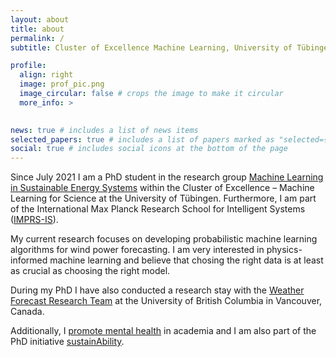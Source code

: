 ```yaml
---
layout: about
title: about
permalink: /
subtitle: Cluster of Excellence Machine Learning, University of Tübingen.

profile:
  align: right
  image: prof_pic.png
  image_circular: false # crops the image to make it circular
  more_info: >
    

news: true # includes a list of news items
selected_papers: true # includes a list of papers marked as "selected={true}"
social: true # includes social icons at the bottom of the page
---
```


Since July 2021 I am a PhD student in the research group <a href="https://www.mlsustainableenergy.com"> Machine Learning in Sustainable Energy Systems</a> within the Cluster of Excellence – Machine Learning for Science at the University of Tübingen. Furthermore, I am part of the International Max Planck Research School for Intelligent Systems (<a href="https://imprs.is.mpg.de">IMPRS-IS</a>).

My current research focuses on developing probabilistic machine learning algorithms for wind power forecasting. I am very interested in physics-informed machine learning and believe that chosing the right data is at least as crucial as choosing the right model. 

During my PhD I have also conducted a research stay with the <a href="https://wfrt.eoas.ubc.ca">Weather Forecast Research Team</a> at the University of British Columbia in Vancouver, Canada.

Additionally, I <a href="https://imprs.is.mpg.de/events/healthy-minds-kickoff">promote mental health</a> in academia and I am also part of the PhD initiative <a href="http://www.sustainability-phd.com">sustainAbility</a>.